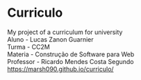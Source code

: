 <h1>Curriculo</h1>

My project of a curriculum for university   
Aluno - Lucas Zanon Guarnier   
Turma - CC2M   
Materia - Construção de Software para Web   
Professor - Ricardo Mendes Costa Segundo   
https://marsh090.github.io/curriculo/
